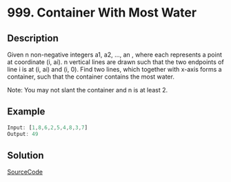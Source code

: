 # 999. Container With Most Water

## Description

Given n non-negative integers a1, a2, ..., an , where each represents a point at coordinate (i, ai). n vertical lines are drawn such that the two endpoints of line i is at (i, ai) and (i, 0). Find two lines, which together with x-axis forms a container, such that the container contains the most water.

Note: You may not slant the container and n is at least 2.

## Example

```javascript
Input: [1,8,6,2,5,4,8,3,7]
Output: 49
```

## Solution

[SourceCode](./solution.js)